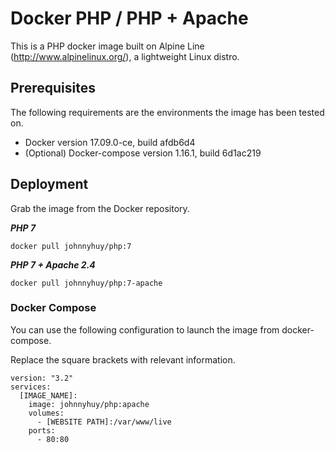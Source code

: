 # Docker PHP / PHP + Apache

This is a PHP docker image built on Alpine Line (http://www.alpinelinux.org/), a lightweight Linux distro.

## Prerequisites

The following requirements are the environments the image has been tested on.

- Docker version 17.09.0-ce, build afdb6d4
- (Optional) Docker-compose version 1.16.1, build 6d1ac219

## Deployment

Grab the image from the Docker repository.

***PHP 7***

```
docker pull johnnyhuy/php:7
```

***PHP 7 + Apache 2.4***
```
docker pull johnnyhuy/php:7-apache
```

### Docker Compose

You can use the following configuration to launch the image from docker-compose.

Replace the square brackets with relevant information.

```
version: "3.2"
services:
  [IMAGE_NAME]:
    image: johnnyhuy/php:apache
    volumes:
      - [WEBSITE PATH]:/var/www/live
    ports:
      - 80:80
```
